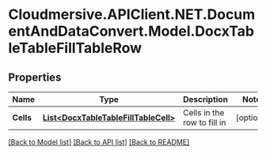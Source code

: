 # Cloudmersive.APIClient.NET.DocumentAndDataConvert.Model.DocxTableTableFillTableRow
## Properties

Name | Type | Description | Notes
------------ | ------------- | ------------- | -------------
**Cells** | [**List&lt;DocxTableTableFillTableCell&gt;**](DocxTableTableFillTableCell.md) | Cells in the row to fill in | [optional] 

[[Back to Model list]](../README.md#documentation-for-models) [[Back to API list]](../README.md#documentation-for-api-endpoints) [[Back to README]](../README.md)

